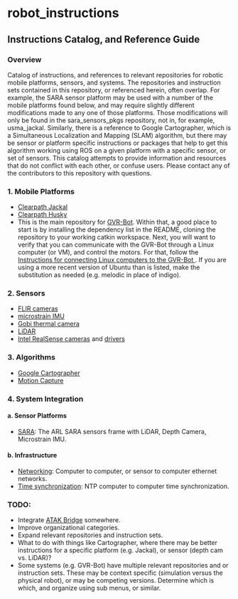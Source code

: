 # robot_instructions
## Instructions Catalog, and Reference Guide

### Overview
Catalog of instructions, and references to relevant repositories for robotic mobile platforms, sensors, and systems.  The repositories and instruction sets contained in this repository, or referenced herein, often overlap.  For example, the SARA sensor platform may be used with a number of the mobile platforms found below, and may require slightly different modifications made to any one of those platforms.  Those modifications will only be found in the sara_sensors_pkgs repository, not in, for example, usma_jackal.  Similarly, there is a reference to Google Cartographer, which is a Simultaneous Localization and Mapping (SLAM) algorithm, but there may be sensor or platform specific instructions or packages that help to get this algorithm working using ROS on a given platform with a specific sensor, or set of sensors.  This catalog attempts to provide information and resources that do not conflict with each other, or confuse users.  Please contact any of the contributors to this repository with questions.

### 1. Mobile Platforms
- [Clearpath Jackal](https://github.com/westpoint-robotics/usma_jackal)
- [Clearpath Husky](https://github.com/westpoint-robotics/husky_rrc)
- This is the main repository for [GVR-Bot](https://github.com/westpoint-robotics/usma_gvrbot).  Within that, a good place to start is by installing the dependency list in the README, cloning the repository to your working catkin workspace.  Next, you will want to verify that you can communicate with the GVR-Bot through a Linux computer (or VM), and control the motors.  For that, follow the [Instructions for connecting Linux computers to the GVR-Bot
](https://github.com/westpoint-robotics/usma_gvrbot/blob/master/linux_connect.md).  If you are using a more recent version of Ubuntu than is listed, make the substitution as needed (e.g. melodic in place of indigo).

### 2. Sensors
- [FLIR cameras](https://github.com/westpoint-robotics/usma_spinnaker)
- [microstrain IMU](https://github.com/ros-drivers/microstrain_mips)
- [Gobi thermal camera](https://github.com/westpoint-robotics/Xenics-Gobi-ROS_Capture)
- [LiDAR](https://github.com/westpoint-robotics/usma_LiDAR)
- [Intel RealSense cameras](https://github.com/IntelRealSense/realsense-ros) and [drivers](https://github.com/IntelRealSense/librealsense)

### 3. Algorithms
- [Google Cartographer](https://google-cartographer-ros.readthedocs.io/en/latest/)
- [Motion Capture](https://github.com/westpoint-robotics/usma_optitrack)

### 4. System Integration
#### a. Sensor Platforms
- [SARA](https://github.com/westpoint-robotics/sara_sensors_pkgs): The ARL SARA sensors frame with LiDAR, Depth Camera, Microstrain IMU.
#### b. Infrastructure
- [Networking](https://github.com/westpoint-robotics/robot_instructions/tree/main/networking): Computer to computer, or sensor to computer ethernet networks.
- [Time synchronization](https://github.com/westpoint-robotics/robot_instructions/tree/main/time_synchronization): NTP computer to computer time synchronization.

### TODO:
- Integrate [ATAK Bridge](https://github.com/westpoint-robotics/atak_bridge) somewhere.
- Improve organizational categories.
- Expand relevant repositories and instruction sets.
- What to do with things like Cartographer, where there may be better instructions for a specific platform (e.g. Jackal), or sensor (depth cam vs. LiDAR)?
- Some systems (e.g. GVR-Bot) have multiple relevant repositories and or instruction sets.  These may be context specific (simulation versus the physical robot), or may be competing versions.  Determine which is which, and organize using sub menus, or similar.
